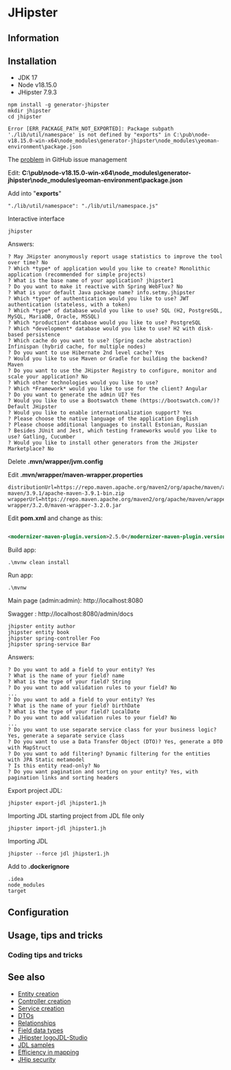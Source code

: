 # JHipster

## Information

## Installation

* JDK 17
* Node v18.15.0
* JHipster 7.9.3

```
npm install -g generator-jhipster
mkdir jhipster
cd jhipster
```

```
Error [ERR_PACKAGE_PATH_NOT_EXPORTED]: Package subpath './lib/util/namespace' is not defined by "exports" in C:\pub\node-v18.15.0-win-x64\node_modules\generator-jhipster\node_modules\yeoman-environment\package.json
```

The [problem](https://github.com/jhipster/generator-jhipster/issues/19627)  in GitHub issue management

Edit: **C:\pub\node-v18.15.0-win-x64\node_modules\generator-jhipster\node_modules\yeoman-environment\package.json**

Add into "**exports**"

```
"./lib/util/namespace": "./lib/util/namespace.js"
```

Interactive interface

```
jhipster
```

Answers:

```
? May JHipster anonymously report usage statistics to improve the tool over time? No
? Which *type* of application would you like to create? Monolithic application (recommended for simple projects)
? What is the base name of your application? jhipster1
? Do you want to make it reactive with Spring WebFlux? No
? What is your default Java package name? info.setmy.jhipster
? Which *type* of authentication would you like to use? JWT authentication (stateless, with a token)
? Which *type* of database would you like to use? SQL (H2, PostgreSQL, MySQL, MariaDB, Oracle, MSSQL)
? Which *production* database would you like to use? PostgreSQL
? Which *development* database would you like to use? H2 with disk-based persistence
? Which cache do you want to use? (Spring cache abstraction) Infinispan (hybrid cache, for multiple nodes)
? Do you want to use Hibernate 2nd level cache? Yes
? Would you like to use Maven or Gradle for building the backend? Maven
? Do you want to use the JHipster Registry to configure, monitor and scale your application? No
? Which other technologies would you like to use?
? Which *Framework* would you like to use for the client? Angular
? Do you want to generate the admin UI? Yes
? Would you like to use a Bootswatch theme (https://bootswatch.com/)? Default JHipster
? Would you like to enable internationalization support? Yes
? Please choose the native language of the application English
? Please choose additional languages to install Estonian, Russian
? Besides JUnit and Jest, which testing frameworks would you like to use? Gatling, Cucumber
? Would you like to install other generators from the JHipster Marketplace? No
```

Delete **.mvn/wrapper/jvm.config**

Edit **.mvn/wrapper/maven-wrapper.properties**

```properties
distributionUrl=https://repo.maven.apache.org/maven2/org/apache/maven/apache-maven/3.9.1/apache-maven-3.9.1-bin.zip
wrapperUrl=https://repo.maven.apache.org/maven2/org/apache/maven/wrapper/maven-wrapper/3.2.0/maven-wrapper-3.2.0.jar
```

Edit **pom.xml** and change as this:

```xml

<modernizer-maven-plugin.version>2.5.0</modernizer-maven-plugin.version>
```

Build app:

```
.\mvnw clean install
```

Run app:

```
.\mvnw
```

Main page (admin:admin): http://localhost:8080

Swagger : http://localhost:8080/admin/docs

```
jhipster entity author
jhipster entity book
jhipster spring-controller Foo
jhipster spring-service Bar
```

Answers:

```
? Do you want to add a field to your entity? Yes
? What is the name of your field? name
? What is the type of your field? String
? Do you want to add validation rules to your field? No
...
? Do you want to add a field to your entity? Yes
? What is the name of your field? birthDate
? What is the type of your field? LocalDate
? Do you want to add validation rules to your field? No
...
? Do you want to use separate service class for your business logic? Yes, generate a separate service class
? Do you want to use a Data Transfer Object (DTO)? Yes, generate a DTO with MapStruct
? Do you want to add filtering? Dynamic filtering for the entities with JPA Static metamodel
? Is this entity read-only? No
? Do you want pagination and sorting on your entity? Yes, with pagination links and sorting headers
```

Export project JDL:

```
jhipster export-jdl jhipster1.jh
```

Importing JDL starting project from JDL file only

```
jhipster import-jdl jhipster1.jh
```

Importing JDL

```
jhipster --force jdl jhipster1.jh
```

Add to **.dockerignore**

```
.idea
node_modules
target
```

## Configuration

## Usage, tips and tricks

### Coding tips and tricks

## See also

* [Entity creation](https://www.jhipster.tech/creating-an-entity/)
* [Controller creation](https://www.jhipster.tech/creating-a-spring-controller/)
* [Service creation](https://www.jhipster.tech/creating-a-spring-service/)
* [DTOs](https://www.jhipster.tech/using-dtos/)
* [Relationships](https://www.jhipster.tech/managing-relationships/)
* [Field data types](https://www.jhipster.tech/creating-an-entity/#field-types)
* [JHipster logoJDL-Studio](https://start.jhipster.tech/jdl-studio/)
* [JDL samples](https://github.com/jhipster/jdl-samples)
* [Efficiency in mapping](https://vladmihalcea.com/the-best-way-to-map-a-onetoone-relationship-with-jpa-and-hibernate/)
* [JHip security](https://www.jhipster.tech/security/)
